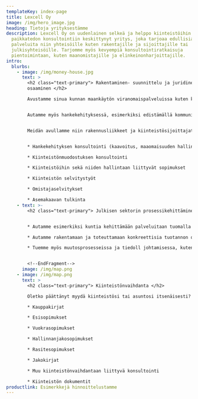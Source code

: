 ```yaml
---
templateKey: index-page
title: Lexcell Oy
image: /img/hero_image.jpg
heading: Tietoja yrityksestämme
description: Lexcell Oy on uudenlainen selkeä ja helppo kiinteistöihin ja
  paikkatedon konsultointiin keskittynyt yritys, joka tarjoaa edullisia
  palveluita niin yhteisöille kuten rakentajille ja sijoittajille tai
  julkisyhteisöille. Tarjomme myös kevyempiä konsultointiratkaisuja
  pientoimintaan, kuten maanomistajille ja elinkeinonharjoittajille.
intro:
  blurbs:
    - image: /img/money-house.jpg
      text: >
        <h2 class="text-primary"> Rakentaminen- suunnittelu ja juridinen
        osaaminen </h2>

        Avustamme sinua kunnan maankäytön viranomaispalveluissa kuten kaavoitukseen, maaomaisuuden hallintaan, rakennuslupaan ja kiinteistönmuodostukseen liittyen.


        Autamme myös hankekehityksessä, esimerkiksi edistämällä kommunikointia ja yhteistyötä kunnan kanssa ja löytämään yhdessä kanssanne mahdollisuuksia investoida maaomaisuuteen.


        Meidän avullamme niin rakennusliikkeet ja kiinteistösijoittajat kuin yksityiset toimijat saavat kokonaisvaltaista palvelua pienkiinteistöjen kehittämisessä.


        * Hankekehityksen konsultointi (kaavoitus, maaomaisuuden hallinta- ja kehittäminen)

        * Kiinteistönmuodostuksen konsultointi

        * Kiinteistöihin sekä niiden hallintaan liittyvät sopimukset

        * Kiinteistön selvitystyöt

        * Omistajaselvitykset

        * Asemakaavan tulkinta
    - text: >-
        <h2 class="text-primary"> Julkisen sektorin prosessikehittäminen</h2>


        * Autamme esimerkiksi kuntia kehittämään palveluitaan tuomalla osaamistyötämme hankkeiden toteutukseen, ohjaukseen, raportointiin tai koulutukseen.

        * Autamme rakentamaan ja toteuttamaan konkreettisia tuotannon osia kuten suunnittelemalla ja tai toteuttamalla yksittäisiä osavaiheita kuten kaupunkimallia

        * Tuemme myös muutosprosesseissa ja tiedoll johtamisessa, kuten sparraamalla ja kouluttamalla henkilöstöä.


        <!--EndFragment-->
      image: /img/map.png
    - image: /img/map.png
      text: >
        <h2 class="text-primary"> Kiinteistönvaihdanta </h2>

        Oletko päättänyt myydä kiinteistösi tai asuntosi itsenäisesti? Meidän kautta saat ammattilaiset laatimat luovutuskirjat sekä muut kiinteistöihin liittyvät sopimusasiakirjat edullisesti. Avustamme prosessin läpiviemisessä myös haastavammissa tapauksissa.

        * Kauppakirjat

        * Esisopimukset

        * Vuokrasopimukset

        * Hallinnanjakosopimukset

        * Rasitesopimukset

        * Jakokirjat

        * Muu kiinteistönvaihdantaan liittyvä konsultointi

        * Kiinteistön dokumentit
productlink: Esimerkkejä hinnoittelustamme
---
```

